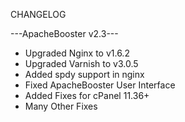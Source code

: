 CHANGELOG

---ApacheBooster v2.3---
* Upgraded Nginx to v1.6.2
* Upgraded Varnish to v3.0.5
* Added spdy support in nginx
* Fixed ApacheBooster User Interface
* Added Fixes for cPanel 11.36+
* Many Other Fixes

